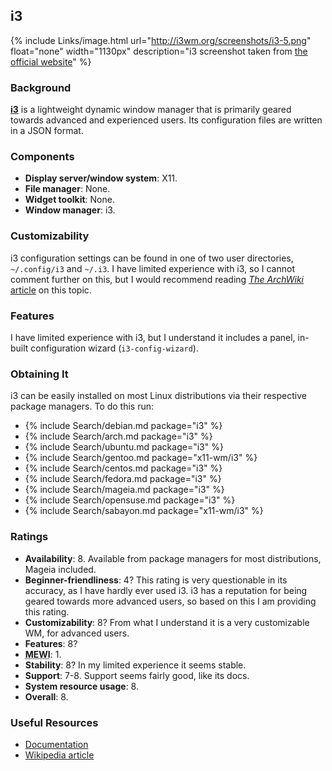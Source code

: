 ## i3
{% include Links/image.html url="http://i3wm.org/screenshots/i3-5.png" float="none" width="1130px" description="i3 screenshot taken from [the official website](http://i3wm.org/screenshots/i3-5.png)" %}

### Background
[**i3**](http://i3wm.org/) is a lightweight dynamic window manager that is primarily geared towards advanced and experienced users. Its configuration files are written in a JSON format.

### Components
* **Display server/window system**: X11.
* **File manager**: None.
* **Widget toolkit**: None.
* **Window manager**: i3.

### Customizability
i3 configuration settings can be found in one of two user directories, `~/.config/i3` and `~/.i3`. I have limited experience with i3, so I cannot comment further on this, but I would recommend reading [*The ArchWiki* article](https://wiki.archlinux.org/index.php/i3) on this topic.

### Features
I have limited experience with i3, but I understand it includes a panel, in-built configuration wizard (`i3-config-wizard`).

### Obtaining It
i3 can be easily installed on most Linux distributions via their respective package managers. To do this run:
* {% include Search/debian.md package="i3" %}
* {% include Search/arch.md package="i3" %}
* {% include Search/ubuntu.md package="i3" %}
* {% include Search/gentoo.md package="x11-wm/i3" %}
* {% include Search/centos.md package="i3" %}
* {% include Search/fedora.md package="i3" %}
* {% include Search/mageia.md package="i3" %}
* {% include Search/opensuse.md package="i3" %}
* {% include Search/sabayon.md package="x11-wm/i3" %}

### Ratings
* **Availability**: 8. Available from package managers for most distributions, Mageia included.
* **Beginner-friendliness**: 4? This rating is very questionable in its accuracy, as I have hardly ever used i3. i3 has a reputation for being geared towards more advanced users, so based on this I am providing this rating.
* **Customizability**: 8? From what I understand it is a very customizable WM, for advanced users.
* **Features**: 8?
* <abbr title="My Experience With It">**MEWI**</abbr>: 1.
* **Stability**: 8? In my limited experience it seems stable.
* **Support**: 7-8. Support seems fairly good, like its docs.
* **System resource usage**: 8.
* **Overall**: 8.

### Useful Resources
* [Documentation](http://i3wm.org/docs/)
* [Wikipedia article](https://en.wikipedia.org/wiki/i3_(window_manager))

